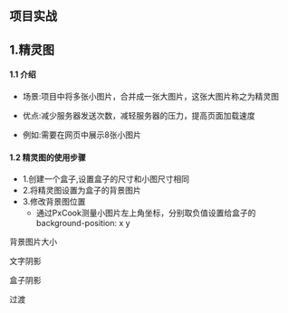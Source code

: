 ## 项目实战

## 1.精灵图

#### 1.1 介绍

- 场景:项目中将多张小图片，合并成一张大图片，这张大图片称之为精灵图
- 优点:减少服务器发送次数，减轻服务器的压力，提高页面加载速度

- 例如:需要在网页中展示8张小图片

#### 1.2 精灵图的使用步骤

- 1.创建一个盒子,设置盒子的尺寸和小图尺寸相同
- 2.将精灵图设置为盒子的背景图片
- 3.修改背景图位置
  - 通过PxCook测量小图片左上角坐标，分别取负值设置给盒子的background-position: x y



背景图片大小



文字阴影



盒子阴影



过渡